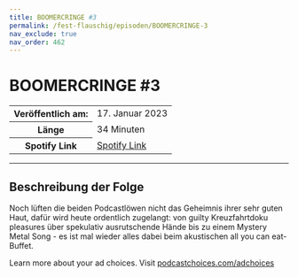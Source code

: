 ```yaml
---
title: BOOMERCRINGE #3
permalink: /fest-flauschig/episoden/BOOMERCRINGE-3
nav_exclude: true
nav_order: 462
---
```


# BOOMERCRINGE #3
<table class="resp-table dcf-table dcf-table-responsive dcf-table-bordered dcf-table-striped dcf-w-100%">
                    <tbody>
                        <tr>
                            <th scope="row">Veröffentlich am:</th>
                            <td data-label="Veröffentlich am:">17. Januar 2023</td>
                        </tr>
                        <tr>
                            <th scope="row">Länge </th>
                            <td data-label="Länge ">34 Minuten</td>
                        </tr><tr>
                                <th scope="row">Spotify Link</th>
                                <td data-label="Spotify Link"><a href="https://open.spotify.com/episode/7xfkYjEayepwEOHbzrAMFu">Spotify Link</a></td>
                            </tr></tbody>
                </table>

***

## Beschreibung der Folge

<div>
<p>Noch lüften die beiden Podcastlöwen nicht das Geheimnis ihrer sehr guten Haut, dafür wird heute ordentlich zugelangt: von guilty Kreuzfahrtdoku pleasures über spekulativ ausrutschende Hände bis zu einem Mystery Metal Song - es ist mal wieder alles dabei beim akustischen all you can eat-Buffet. </p><p> </p><p>Learn more about your ad choices. Visit <a href="https://podcastchoices.com/adchoices" rel="nofollow">podcastchoices.com/adchoices</a></p>  
</div>

